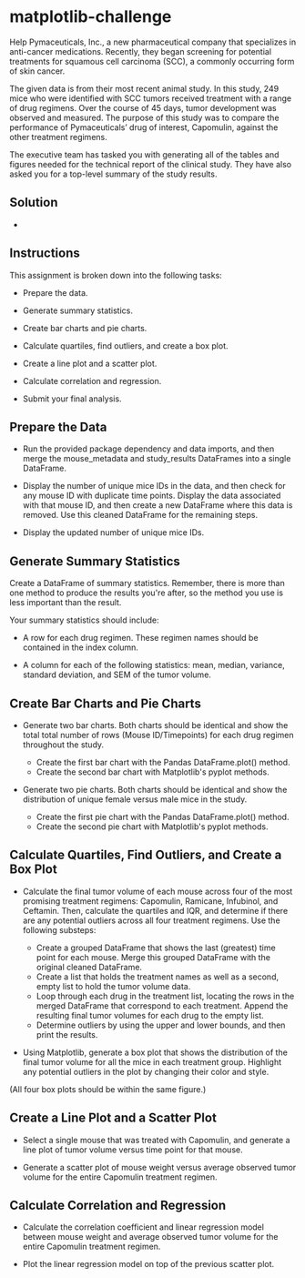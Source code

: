 # matplotlib-challenge
Help Pymaceuticals, Inc., a new pharmaceutical company that specializes in anti-cancer medications. Recently, they began screening for potential treatments for squamous cell carcinoma (SCC), a commonly occurring form of skin cancer.

The given data is from their most recent animal study. In this study, 249 mice who were identified with SCC tumors received treatment with a range of drug regimens. Over the course of 45 days, tumor development was observed and measured. The purpose of this study was to compare the performance of Pymaceuticals’ drug of interest, Capomulin, against the other treatment regimens.

The executive team has tasked you with generating all of the tables and figures needed for the technical report of the clinical study. They have also asked you for a top-level summary of the study results.

## Solution
- 

## Instructions
This assignment is broken down into the following tasks:

- Prepare the data.

- Generate summary statistics.

- Create bar charts and pie charts.

- Calculate quartiles, find outliers, and create a box plot.

- Create a line plot and a scatter plot.

- Calculate correlation and regression.

- Submit your final analysis.

## Prepare the Data
- Run the provided package dependency and data imports, and then merge the mouse_metadata and study_results DataFrames into a single DataFrame.

- Display the number of unique mice IDs in the data, and then check for any mouse ID with duplicate time points. Display the data associated with that mouse ID, and then create a new DataFrame where this data is removed. Use this cleaned DataFrame for the remaining steps.

- Display the updated number of unique mice IDs.

## Generate Summary Statistics
Create a DataFrame of summary statistics. Remember, there is more than one method to produce the results you're after, so the method you use is less important than the result.

Your summary statistics should include:

- A row for each drug regimen. These regimen names should be contained in the index column.

- A column for each of the following statistics: mean, median, variance, standard deviation, and SEM of the tumor volume.

## Create Bar Charts and Pie Charts
- Generate two bar charts. Both charts should be identical and show the total total number of rows (Mouse ID/Timepoints) for each drug regimen throughout the study.

  * Create the first bar chart with the Pandas DataFrame.plot() method.
  * Create the second bar chart with Matplotlib's pyplot methods.
- Generate two pie charts. Both charts should be identical and show the distribution of unique female versus male mice in the study.

  * Create the first pie chart with the Pandas DataFrame.plot() method.
  * Create the second pie chart with Matplotlib's pyplot methods.

## Calculate Quartiles, Find Outliers, and Create a Box Plot
- Calculate the final tumor volume of each mouse across four of the most promising treatment regimens: Capomulin, Ramicane, Infubinol, and Ceftamin. Then, calculate the quartiles and IQR, and determine if there are any potential outliers across all four treatment regimens. Use the following substeps:

  * Create a grouped DataFrame that shows the last (greatest) time point for each mouse. Merge this grouped DataFrame with the original cleaned DataFrame.
  * Create a list that holds the treatment names as well as a second, empty list to hold the tumor volume data.
  * Loop through each drug in the treatment list, locating the rows in the merged DataFrame that correspond to each treatment. Append the resulting final tumor volumes for each drug to the empty list.
  * Determine outliers by using the upper and lower bounds, and then print the results.
- Using Matplotlib, generate a box plot that shows the distribution of the final tumor volume for all the mice in each treatment group. Highlight any potential outliers in the plot by changing their color and style.

(All four box plots should be within the same figure.)

## Create a Line Plot and a Scatter Plot
- Select a single mouse that was treated with Capomulin, and generate a line plot of tumor volume versus time point for that mouse.

- Generate a scatter plot of mouse weight versus average observed tumor volume for the entire Capomulin treatment regimen.

## Calculate Correlation and Regression
- Calculate the correlation coefficient and linear regression model between mouse weight and average observed tumor volume for the entire Capomulin treatment regimen.

- Plot the linear regression model on top of the previous scatter plot.
